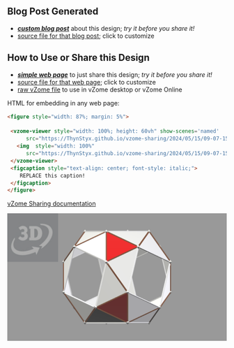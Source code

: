 
## Blog Post Generated

 - [***custom blog post***](<https://ThynStyx.github.io/vzome-sharing/2024/05/15/JK-Twelve-Edge-Transformation-09-07-15.html>) about this design; *try it before you share it!*
 - [source file for that blog post](<https://github.com/ThynStyx/vzome-sharing/edit/main/_posts/2024-05-15-JK-Twelve-Edge-Transformation-09-07-15.md>); click to customize
 


## How to Use or Share this Design

 - [***simple web page***](<https://ThynStyx.github.io/vzome-sharing/2024/05/15/09-07-15-JK-Twelve-Edge-Transformation/>) to just share this design; *try it before you share it!*
 - [source file for that web page](<https://github.com/ThynStyx/vzome-sharing/edit/main/2024/05/15/09-07-15-JK-Twelve-Edge-Transformation/index.md>); click to customize
 - [raw vZome file](<https://raw.githubusercontent.com/ThynStyx/vzome-sharing/main/2024/05/15/09-07-15-JK-Twelve-Edge-Transformation/JK-Twelve-Edge-Transformation.vZome>) to use in vZome desktop or vZome Online
 
 HTML for embedding in any web page:
 ```html
<figure style="width: 87%; margin: 5%">
  
  <vzome-viewer style="width: 100%; height: 60vh" show-scenes='named'
       src="https://ThynStyx.github.io/vzome-sharing/2024/05/15/09-07-15-JK-Twelve-Edge-Transformation/JK-Twelve-Edge-Transformation.vZome" >
    <img  style="width: 100%"
       src="https://ThynStyx.github.io/vzome-sharing/2024/05/15/09-07-15-JK-Twelve-Edge-Transformation/JK-Twelve-Edge-Transformation.png" >
  </vzome-viewer>
  <figcaption style="text-align: center; font-style: italic;">
     REPLACE this caption!
  </figcaption>
</figure>

 ```

[vZome Sharing documentation](https://vzome.github.io/vzome/sharing.html#how-it-works)

![Image](<JK-Twelve-Edge-Transformation.png>)

